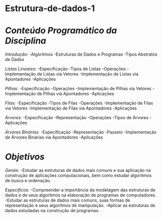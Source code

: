 # Estrutura-de-dados-1

# *Conteúdo Programático da Disciplina*

*Introdução:*
-Algoritmos
-Estruturas de Dados e Programas
-Tipos Abstratos de Dados
 
*Listas Lineares:*
-Especificação
-Tipos de Listas
-Operações
-Implementação de Listas via Vetores
-Implementação de Listas via Apontadores
-Aplicações
 
*Pilhas:*
-Especificação
-Operações
-Implementação de Pilhas via Vetores
-Implementação de Pilhas via Apontadores
-Aplicações
 
*Filas:*
-Especificação
-Tipos de Filas
-Operações
-Implementação de Filas via Vetores
-Implementação de Filas via Apontadores
-Aplicações
 
*Árvores:*
-Especificação
-Representação
-Operações
-Tipos de Árvores
-Aplicações
 
*Árvores Binárias:*
-Especificação
-Representação
-Passeio
-Implementação de Árvores Binárias via Apontadores
-Aplicações

# *Objetivos*

*Gerais:*
-Estudar as estruturas de dados mais comuns e sua aplicação na construção de aplicações computacionais, bem como estudar algoritmos de busca e ordenação.

*Específicos:*
-Compreender a importância da modelagem das estruturas de dados e de seus algoritmos na elaboração de programas de computadores.
-Estudar as estruturas de dados mais comuns, suas formas de representação e seus algoritmos de manipulação.
-Aplicar as estruturas de dados estudadas na construção de programas.

